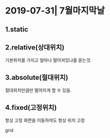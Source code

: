 # 2019-07-31| 7월마지막날

## 1.static

## 2.relative(상대위치)

기본위치를 가지고 얼마나 떨어져있냐를 묻는것.



## 3.absolute(절대위치)

절대위치만큼만 떨어지게 할 수 있음.



## 4.fixed(고정위치)

항상 고정 화면을 이동하여도 항상 위치 고정







grid

